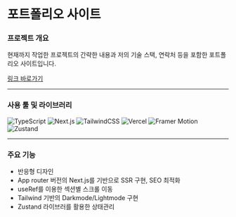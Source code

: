 # 포트폴리오 사이트

### 프로젝트 개요

현재까지 작업한 프로젝트의 간략한 내용과 저의 기술 스택, 연락처 등을 포함한 포트폴리오 사이트입니다.

[링크 바로가기](https://metzportfolio.vercel.app/)


---



### 사용 툴 및 라이브러리

![TypeScript](https://img.shields.io/badge/TypeScript-3178C6?style=for-the-badge&logo=typescript&logoColor=white) ![Next.js](https://img.shields.io/badge/Next.js-000000?style=for-the-badge&logo=next.js&logoColor=white) ![TailwindCSS](https://img.shields.io/badge/TailwindCSS-06B6D4?style=for-the-badge&logo=tailwindcss&logoColor=white) ![Vercel](https://img.shields.io/badge/Vercel-000000?style=for-the-badge&logo=vercel&logoColor=white) ![Framer Motion](https://img.shields.io/badge/Framer%20Motion-0055FF?style=for-the-badge&logo=framer&logoColor=white) ![Zustand](https://img.shields.io/badge/Zustand-000000?style=for-the-badge&logo=zustand&logoColor=white)


---

### 주요 기능

+ 반응형 디자인
+ App router 버전의 Next.js를 기반으로 SSR 구현, SEO 최적화
+ useRef를 이용한 섹션별 스크롤 이동
+ Tailwind 기반의 Darkmode/Lightmode 구현
+ Zustand 라이브러를 활용한 상태관리

